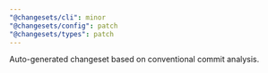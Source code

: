 ```yaml
---
"@changesets/cli": minor
"@changesets/config": patch
"@changesets/types": patch
---
```


Auto-generated changeset based on conventional commit analysis.

